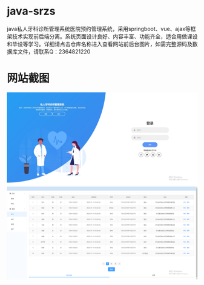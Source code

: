 # java-srzs
java私人牙科诊所管理系统医院预约管理系统，采用springboot、vue、ajax等框架技术实现前后端分离。系统页面设计良好、内容丰富、功能齐全，适合用做课设和毕设等学习。详细请点击仓库名称进入查看网站前后台图片，如需完整源码及数据库文件，请联系Q：2364821220
# 网站截图
![image](https://github.com/hzl0898/java-srzs/blob/main/登录注册页面.png)
![image](https://github.com/hzl0898/java-srzs/blob/main/医生信息页面.png)
